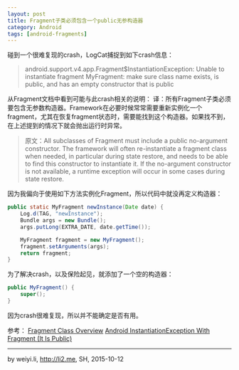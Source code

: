 ```yaml
---
layout: post
title: Fragment子类必须包含一个public无参构造器
category: Android
tags: [android-fragments]
---
```


碰到一个很难复现的crash，LogCat捕捉到如下crash信息：

> android.support.v4.app.Fragment$InstantiationException: Unable to instantiate fragment MyFragment: make sure class name exists, is public, and has an empty constructor that is public

从Fragment文档中看到可能与此crash相关的说明：
译：所有Fragment子类必须要包含无参数构造器。Framework在必要时候常常需要重新实例化一个fragment，尤其在恢复fragment状态时，需要能找到这个构造器。如果找不到，在上述提到的情况下就会抛出运行时异常。

> 原文：All subclasses of Fragment must include a public no-argument constructor. The framework will often re-instantiate a fragment class when needed, in particular during state restore, and needs to be able to find this constructor to instantiate it. If the no-argument constructor is not available, a runtime exception will occur in some cases during state restore.

因为我偏向于使用如下方法实例化Fragment，所以代码中就没再定义构造器：

```java
public static MyFragment newInstance(Date date) {
    Log.d(TAG, "newInstance");
    Bundle args = new Bundle();
    args.putLong(EXTRA_DATE, date.getTime());

    MyFragment fragment = new MyFragment();
    fragment.setArguments(args);
    return fragment;
}
```

为了解决crash，以及保险起见，就添加了一个空的构造器：

<!-- more -->

```java
public MyFragment() {
    super();
}
```

因为crash很难复现，所以并不能确定是否有用。

参考：
[Fragment Class Overview](https://developer.android.com/intl/zh-cn/reference/android/app/Fragment.html)
[Android InstantiationException With Fragment (It Is Public)](http://stackoverflow.com/questions/14031110/android-instantiationexception-with-fragment-it-is-public)

------
by weiyi.li, http://li2.me, SH, 2015-10-12

